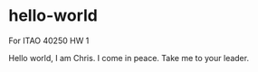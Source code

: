 # hello-world
For ITAO 40250 HW 1

Hello world, I am Chris. I come in peace.
Take me to your leader.
